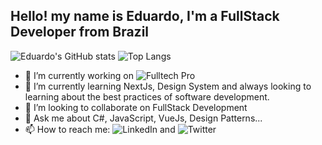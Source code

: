 ## Hello! my name is Eduardo, I'm a FullStack Developer from Brazil

![Eduardo's GitHub stats](https://github-readme-stats.vercel.app/api?username=eduardogerentklein&show_icons=true&theme=dark&hide_border=true&bg_color=161b22)
![Top Langs](https://github-readme-stats.vercel.app/api/top-langs/?username=eduardogerentklein&langs_count=3&theme=dark&hide_border=true&bg_color=161b22)

- 🔭 I’m currently working on ![Fulltech Pro](https://www.linkedin.com/company/fulltech-tecnologia)
- 🌱 I’m currently learning NextJs, Design System and always looking to learning about the best practices of software development.
- 👯 I’m looking to collaborate on FullStack Development
- 💬 Ask me about C#, JavaScript, VueJs, Design Patterns...
- 📫 How to reach me: ![LinkedIn](https://www.linkedin.com/in/eduardoklein/) and ![Twitter](https://twitter.com/Klein1Eduardo)

<!--
**eduardogerentklein/eduardogerentklein** is a ✨ _special_ ✨ repository because its `README.md` (this file) appears on your GitHub profile.

Here are some ideas to get you started:

- 🤔 I’m looking for help with ...
-->
